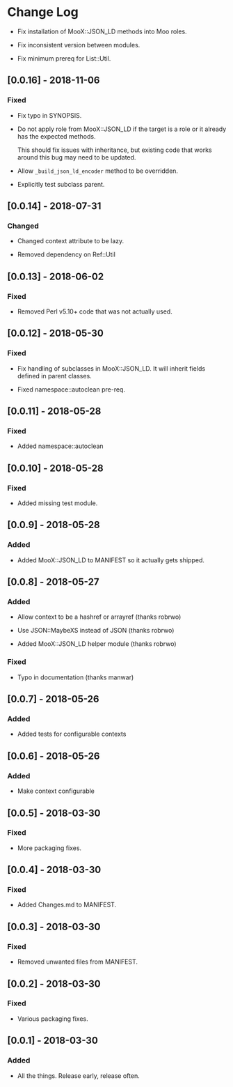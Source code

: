 # Change Log

- Fix installation of MooX::JSON_LD methods into Moo roles.

- Fix inconsistent version between modules.

- Fix minimum prereq for List::Util.

## [0.0.16] - 2018-11-06

### Fixed

- Fix typo in SYNOPSIS.

- Do not apply role from MooX::JSON_LD if the target is a role or it
  already has the expected methods.

  This should fix issues with inheritance, but existing code that
  works around this bug may need to be updated.

- Allow `_build_json_ld_encoder` method to be overridden.

- Explicitly test subclass parent.

## [0.0.14] - 2018-07-31

### Changed

- Changed context attribute to be lazy.

- Removed dependency on Ref::Util

## [0.0.13] - 2018-06-02

### Fixed

- Removed Perl v5.10+ code that was not actually used.

## [0.0.12] - 2018-05-30

### Fixed

- Fix handling of subclasses in MooX::JSON_LD. It will inherit fields
  defined in parent classes.

- Fixed namespace::autoclean pre-req.

## [0.0.11] - 2018-05-28

### Fixed

- Added namespace::autoclean

## [0.0.10] - 2018-05-28

### Fixed

- Added missing test module.

## [0.0.9] - 2018-05-28

### Added

- Added MooX::JSON_LD to MANIFEST so it actually gets shipped.

## [0.0.8] - 2018-05-27

### Added

- Allow context to be a hashref or arrayref (thanks robrwo)

- Use JSON::MaybeXS instead of JSON (thanks robrwo)

- Added MooX::JSON_LD helper module (thanks robrwo)

### Fixed

- Typo in documentation (thanks manwar)

## [0.0.7] - 2018-05-26

### Added

- Added tests for configurable contexts

## [0.0.6] - 2018-05-26

### Added

- Make context configurable

## [0.0.5] - 2018-03-30

### Fixed

- More packaging fixes.

## [0.0.4] - 2018-03-30

### Fixed

- Added Changes.md to MANIFEST.

## [0.0.3] - 2018-03-30

### Fixed

- Removed unwanted files from MANIFEST.

## [0.0.2] - 2018-03-30

### Fixed

- Various packaging fixes.

## [0.0.1] - 2018-03-30

### Added

- All the things. Release early, release often.
